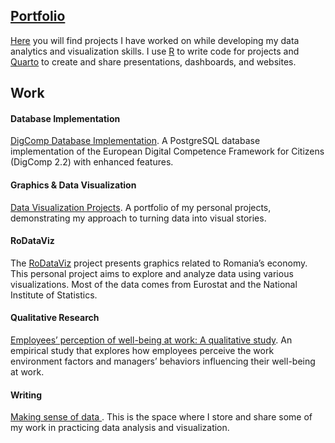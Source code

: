 
## [Portfolio](https://cozminasecula.github.io/portfolio/)

[Here](https://cozminasecula.github.io/portfolio/) you will find projects I have worked on while developing my data analytics and visualization skills.
I use <a href="https://www.r-project.org/" target="_blank">R</a> to write code for projects and <a href="https://quarto.org/" target="_blank">Quarto</a> to create and share presentations, dashboards, and websites.

## Work

#### Database Implementation

[DigComp Database Implementation](https://github.com/CozminaSecula/digcomp-db). A PostgreSQL database implementation of the European Digital Competence Framework for Citizens (DigComp 2.2) with enhanced features.

#### Graphics & Data Visualization

[Data Visualization Projects](https://github.com/CozminaSecula/dataviz). A portfolio of my personal projects, demonstrating my approach to turning data into visual stories.

#### RoDataViz

The <a href="https://cozminasecula.github.io/RoDataViz/" target="_blank">RoDataViz</a> project presents graphics related to Romania’s economy. This personal project aims to explore and analyze data using various visualizations. Most of the data comes from Eurostat and the National Institute of Statistics.

#### Qualitative Research
<a href="https://cozminasecula.github.io/blog/posts/employee-well-being-at-work/" target="_blank">Employees’ perception of well-being at work: A qualitative study</a>. An empirical study that explores how employees perceive the work environment factors and managers’ behaviors influencing their well-being at work.


#### Writing

<a href="https://cozminasecula.github.io/blog/posts.html" target="_blank">Making sense of data </a>. This is the space where I store and share some of my work in practicing data analysis and visualization.  


